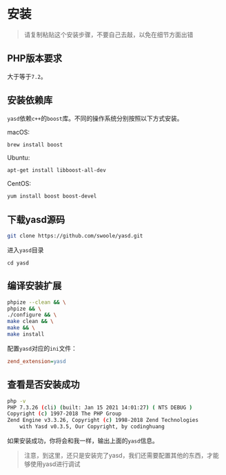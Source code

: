 # 安装

> 请复制粘贴这个安装步骤，不要自己去敲，以免在细节方面出错

## PHP版本要求

大于等于`7.2`。

## 安装依赖库

`yasd`依赖`c++`的`boost`库。不同的操作系统分别按照以下方式安装。

macOS:

```bash
brew install boost
```

Ubuntu:

```bash
apt-get install libboost-all-dev
```

CentOS:

```bash
yum install boost boost-devel
```

## 下载yasd源码
```bash
git clone https://github.com/swoole/yasd.git
```

进入`yasd`目录

```hash
cd yasd
```

## 编译安装扩展

```bash
phpize --clean && \
phpize && \
./configure && \
make clean && \
make && \
make install
```

配置`yasd`对应的`ini`文件：

```ini
zend_extension=yasd
```

## 查看是否安装成功

```bash
php -v
PHP 7.3.26 (cli) (built: Jan 15 2021 14:01:27) ( NTS DEBUG )
Copyright (c) 1997-2018 The PHP Group
Zend Engine v3.3.26, Copyright (c) 1998-2018 Zend Technologies
    with Yasd v0.3.5, Our Copyright, by codinghuang
```

如果安装成功，你将会和我一样，输出上面的`yasd`信息。

> 注意，到这里，还只是安装完了yasd，我们还需要配置其他的东西，才能够使用yasd进行调试

